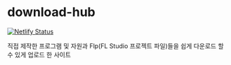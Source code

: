 # download-hub

[![Netlify Status](https://api.netlify.com/api/v1/badges/906a1b75-22ee-4d2d-82a1-257bad6e26ed/deploy-status)](https://app.netlify.com/sites/download-rrayy/deploys)

직접 제작한 프로그램 및 자원과 Flp(FL Studio 프로젝트 파일)들을 쉽게 다운로드 할 수 있게 업로드 한 사이트